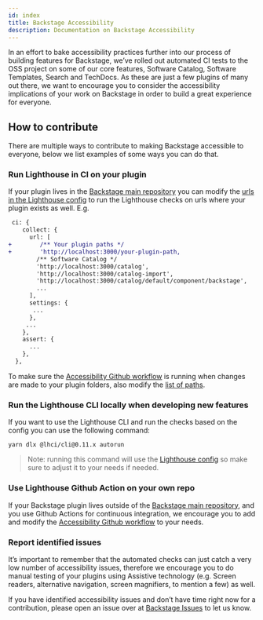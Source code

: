 ```yaml
---
id: index
title: Backstage Accessibility
description: Documentation on Backstage Accessibility
---
```


In an effort to bake accessibility practices further into our process of building features for Backstage, we’ve rolled out automated CI tests to the OSS project on some of our core features, Software Catalog, Software Templates, Search and TechDocs. As these are just a few plugins of many out there, we want to encourage you to consider the accessibility implications of your work on Backstage in order to build a great experience for everyone.

## How to contribute

There are multiple ways to contribute to making Backstage accessible to everyone, below we list examples of some ways you can do that.

### Run Lighthouse in CI on your plugin

If your plugin lives in the [Backstage main repository](https://github.com/backstage/backstage/) you can modify the [urls in the Lighthouse config](https://github.com/backstage/backstage/blob/master/lighthouserc.js#L19-L34) to run the Lighthouse checks on urls where your plugin exists as well. E.g.

```diff
 ci: {
    collect: {
      url: [
+        /** Your plugin paths */
+        'http://localhost:3000/your-plugin-path,
        /** Software Catalog */
        'http://localhost:3000/catalog',
        'http://localhost:3000/catalog-import',
        'http://localhost:3000/catalog/default/component/backstage',
        ...
      ],
      settings: {
       ...
      },
     ...
    },
    assert: {
      ...
    },
  },
```

To make sure the [Accessibility Github workflow](https://github.com/backstage/backstage/blob/master/.github/workflows/verify_accessibility.yml) is running when changes are made to your plugin folders, also modify the [list of paths](https://github.com/backstage/backstage/blob/10759b6ad2561bd86183ad940256f9a309c7a6b0/.github/workflows/verify_accessibility.yml#L7-L16).

### Run the Lighthouse CLI locally when developing new features

If you want to use the Lighthouse CLI and run the checks based on the config you can use the following command:

```
yarn dlx @lhci/cli@0.11.x autorun
```

> Note: running this command will use the [Lighthouse config](https://github.com/backstage/backstage/blob/master/lighthouserc.js#L19-L34) so make sure to adjust it to your needs if needed.

### Use Lighthouse Github Action on your own repo

If your Backstage plugin lives outside of the [Backstage main repository](https://github.com/backstage/backstage/), and you use Github Actions for continuous integration, we encourage you to add and modify the [Accessibility Github workflow](https://github.com/backstage/backstage/blob/master/.github/workflows/verify_accessibility.yml) to your needs.

### Report identified issues

It’s important to remember that the automated checks can just catch a very low number of accessibility issues, therefore we encourage you to do manual testing of your plugins using Assistive technology (e.g. Screen readers, alternative navigation, screen magnifiers, to mention a few) as well.

If you have identified accessibility issues and don’t have time right now for a contribution, please open an issue over at [Backstage Issues](https://github.com/backstage/backstage/issues) to let us know.
